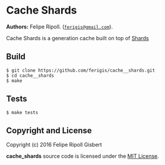 
# Cache Shards

__Authors:__ Felipe Ripoll. ([`ferigis@gmail.com`](mailto:ferigis@gmail.com)).

Cache Shards is a generation cache built on top of [Shards](https://github.com/cabol/shards)

## Build

    $ git clone https://github.com/ferigis/cache__shards.git
    $ cd cache__shards
    $ make

## Tests

    $ make tests

## Copyright and License

Copyright (c) 2016 Felipe Ripoll Gisbert

**cache_shards** source code is licensed under the [MIT License](LICENSE.md).
